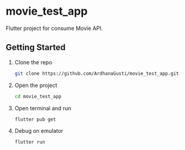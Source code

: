 # movie_test_app

Flutter project for consume Movie API.

## Getting Started

1. Clone the repo
   ```sh
   git clone https://github.com/ArdhanaGusti/movie_test_app.git
   ```
2. Open the project
   ```sh
   cd movie_test_app
   ```
3. Open terminal and run
   ```sh
   flutter pub get
   ```
4. Debug on emulator
   ```sh
   flutter run
   ```
